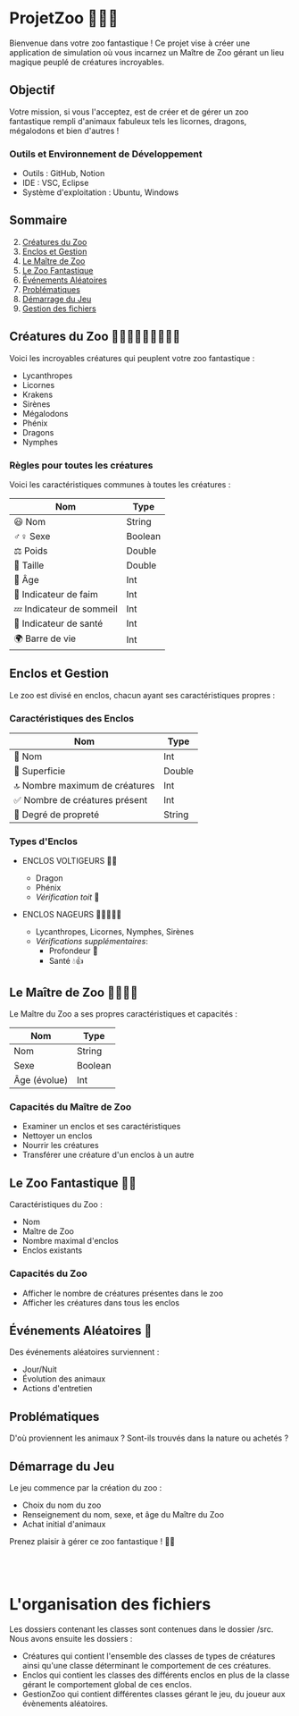 # ProjetZoo 🦄🌿🐲

Bienvenue dans votre zoo fantastique ! Ce projet vise à créer une application de simulation où vous incarnez un Maître de Zoo gérant un lieu magique peuplé de créatures incroyables.

## Objectif
Votre mission, si vous l'acceptez, est de créer et de gérer un zoo fantastique rempli d'animaux fabuleux tels les licornes, dragons, mégalodons et bien d'autres !

### Outils et Environnement de Développement
- Outils : GitHub, Notion
- IDE : VSC, Eclipse
- Système d'exploitation : Ubuntu, Windows


## Sommaire

2. [Créatures du Zoo](#créatures-du-zoo)
3. [Enclos et Gestion](#enclos-et-gestion)
4. [Le Maître de Zoo](#le-maître-de-zoo)
5. [Le Zoo Fantastique](#le-zoo-fantastique)
6. [Événements Aléatoires](#événements-aléatoires)
7. [Problématiques](#problématiques)
8. [Démarrage du Jeu](#démarrage-du-jeu)
9. [Gestion des fichiers](#gestion-des-fichiers)


## Créatures du Zoo 🐺🦄🦑🧜‍♀️🦈🦅🐲🌿
Voici les incroyables créatures qui peuplent votre zoo fantastique :

- Lycanthropes
- Licornes
- Krakens
- Sirènes
- Mégalodons
- Phénix
- Dragons
- Nymphes

### Règles pour toutes les créatures
Voici les caractéristiques communes à toutes les créatures :

| Nom                | Type     |
|--------------------|----------|
| 😃 Nom             | String   |
| ♂♀ Sexe           | Boolean  |
| ⚖️ Poids          | Double   |
| 📏 Taille          | Double   |
| 🎂 Âge             | Int      |
| 🥩 Indicateur de faim   | Int |
| 💤 Indicateur de sommeil | Int |
| 💪 Indicateur de santé   | Int |
| 🌍 Barre de vie   | Int      |


## Enclos et Gestion
Le zoo est divisé en enclos, chacun ayant ses caractéristiques propres :

### Caractéristiques des Enclos
| Nom                             | Type   |
|---------------------------------|--------|
| 🛑 Nom                          | Int    |
| 📐 Superficie                   | Double |
| 🔝 Nombre maximum de créatures  | Int    |
| ✅ Nombre de créatures présent  | Int    |
| 🧼 Degré de propreté            | String |

### Types d'Enclos
- ENCLOS VOLTIGEURS 🦅🐲
  - Dragon
  - Phénix
  - *Vérification toit* 🏰

- ENCLOS NAGEURS 🦑🐲🧜‍♀️🦈
  - Lycanthropes, Licornes, Nymphes, Sirènes
  - *Vérifications supplémentaires*:
    - Profondeur 📏
    - Santé 💧👍


## Le Maître de Zoo 👨‍🦱👩‍🦱
Le Maître du Zoo a ses propres caractéristiques et capacités :

| Nom                          | Type     |
|------------------------------|----------|
| Nom                          | String   |
| Sexe                         | Boolean  |
| Âge (évolue)                 | Int      |

### Capacités du Maître de Zoo
- Examiner un enclos et ses caractéristiques
- Nettoyer un enclos
- Nourrir les créatures
- Transférer une créature d'un enclos à un autre


## Le Zoo Fantastique 🌲🐲
Caractéristiques du Zoo :
- Nom
- Maître de Zoo
- Nombre maximal d'enclos
- Enclos existants

### Capacités du Zoo
- Afficher le nombre de créatures présentes dans le zoo
- Afficher les créatures dans tous les enclos


## Événements Aléatoires 🎲
Des événements aléatoires surviennent :
- Jour/Nuit
- Évolution des animaux
- Actions d'entretien


## Problématiques
D'où proviennent les animaux ? Sont-ils trouvés dans la nature ou achetés ?


## Démarrage du Jeu
Le jeu commence par la création du zoo :
- Choix du nom du zoo
- Renseignement du nom, sexe, et âge du Maître du Zoo
- Achat initial d'animaux

Prenez plaisir à gérer ce zoo fantastique ! 🌟🐾

</br></br>

# L'organisation des fichiers
Les dossiers contenant les classes sont contenues dans le dossier /src. Nous avons ensuite les dossiers :
 - Créatures qui contient l'ensemble des classes de types de créatures ainsi qu'une classe déterminant le comportement de ces créatures.
 - Enclos qui contient les classes des différents enclos en plus de la classe gérant le comportement global de ces enclos.
 - GestionZoo qui contient différentes classes gérant le jeu, du joueur aux évènements aléatoires.
